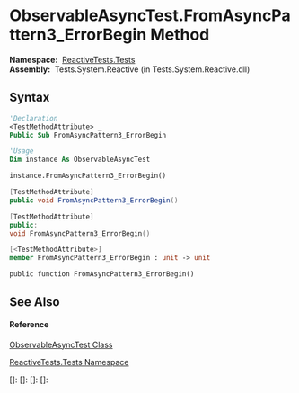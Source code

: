 # ObservableAsyncTest.FromAsyncPattern3\_ErrorBegin Method

**Namespace:**  [ReactiveTests.Tests](ReactiveTests.Tests\ReactiveTests.Tests.md)  
**Assembly:**  Tests.System.Reactive (in Tests.System.Reactive.dll)

## Syntax

```vb
'Declaration
<TestMethodAttribute> _
Public Sub FromAsyncPattern3_ErrorBegin
```

```vb
'Usage
Dim instance As ObservableAsyncTest

instance.FromAsyncPattern3_ErrorBegin()
```

```csharp
[TestMethodAttribute]
public void FromAsyncPattern3_ErrorBegin()
```

```c++
[TestMethodAttribute]
public:
void FromAsyncPattern3_ErrorBegin()
```

```fsharp
[<TestMethodAttribute>]
member FromAsyncPattern3_ErrorBegin : unit -> unit 
```

```jscript
public function FromAsyncPattern3_ErrorBegin()
```

## See Also

#### Reference

[ObservableAsyncTest Class](ObservableAsyncTest\ObservableAsyncTest.md)

[ReactiveTests.Tests Namespace](ReactiveTests.Tests\ReactiveTests.Tests.md)

[]: 
[]: 
[]: 
[]: 